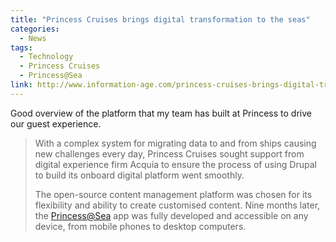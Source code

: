 ```yaml
---
title: "Princess Cruises brings digital transformation to the seas"
categories:
  - News
tags:
  - Technology
  - Princess Cruises
  - Princess@Sea
link: http://www.information-age.com/princess-cruises-brings-digital-transformation-seas-123460745/
---
```


Good overview of the platform that my team has built at Princess to drive our guest experience.

>With a complex system for migrating data to and from ships causing new challenges every day, Princess Cruises sought support from digital experience firm Acquia to ensure the process of using Drupal to build its onboard digital platform went smoothly.
>
>The open-source content management platform was chosen for its flexibility and ability to create customised content. Nine months later, the [Princess@Sea](http://www.princess.com/learn/onboard/activities/princess-at-sea/) app was fully developed and accessible on any device, from mobile phones to desktop computers.

